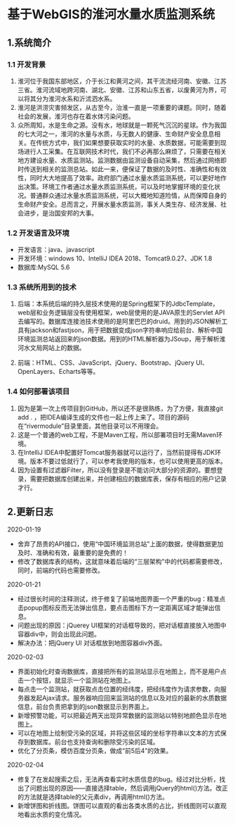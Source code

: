 # 基于WebGIS的淮河水量水质监测系统
## 1.系统简介
### 1.1 开发背景
1. 淮河位于我国东部地区，介于长江和黄河之间，其干流流经河南、安徽、江苏三省。淮河流域地跨河南、湖北、安徽、江苏和山东五省，以废黄河为界，可以将其分为淮河水系和沂沭泗水系。
2. 淮河是洪涝灾害频发区，从古至今，治淮一直是一项重要的课题。同时，随着社会的发展，淮河也存在着水体污染问题。
3. 众所周知，水是生命之源。没有水，地球就是一颗死气沉沉的星球。作为我国的七大河之一，淮河的水量与水质，与无数人的健康、生命财产安全息息相关。在传统方式中，我们如果想要获取实时的水量、水质数据，可能需要到现场进行人工采集。在互联网技术时代，我们不必再那么麻烦了，只需要在相关地方建设水量、水质监测站。监测数据由监测设备自动采集，然后通过网络即时传送到相关的监测总站。如此一来，便保证了数据的及时性、准确性和有效性，同时大大地提高了效率。政府部门通过水量水质监测系统，可以更好地作出决策。环境工作者通过水量水质监测系统，可以及时地掌握环境的变化状况。普通群众通过水量水质监测系统，可以大概地知道险情，从而保障自身的生命财产安全。总而言之，开展水量水质监测，事关人类生存、经济发展、社会进步，是治国安邦的大事。
### 1.2 开发语言及环境
* 开发语言：java、javascript
* 开发环境：windows 10、IntelliJ IDEA 2018、Tomcat9.0.27、JDK 1.8
* 数据库:MySQL 5.6

### 1.3 系统所用到的技术
1.	后端：本系统后端的持久层技术使用的是Spring框架下的JdbcTemplate，web层和业务逻辑层没有使用框架，web层使用的是JAVA原生的Servlet API去编写的。数据库连接池技术使用的是阿里巴巴的druid。用到的JSON解析工具有jackson和fastjson，用于把数据变成json字符串响应给前台、解析中国环境监测总站返回来的json数据。用到的HTML解析器为JSoup，用于解析淮河水文局网站上的数据。

2.	前端：HTML、CSS、JavaScript、jQuery、Bootstrap、jQuery UI、OpenLayers、Echarts等等。

###	1.4 如何部署该项目
1. 因为是第一次上传项目到GitHub，所以还不是很熟练，为了方便，我直接git add . ，把IDEA编译生成的文件也一起上传上来了。项目的源码在“rivermodule”目录里面，其他目录可以不用理会。
2. 这是一个普通的web工程，不是Maven工程，所以部署项目时无需Maven环境。
3. 在IntelliJ IDEA中配置好Tomcat服务器就可以运行了，当然前提得有JDK环境。版本不要过低就行了，可以参考我使用的版本，也可以使用更高的版本。
4. 因为设置有过滤器Filter，所以没有登录是不能访问大部分的资源的。要想登录，需要把数据库创建出来，并创建相应的数据库表，保存有相应的用户记录才行。


## 2.更新日志
2020-01-19 

- 舍弃了昂贵的API接口，使用“中国环境监测总站”上面的数据，使得数据更加及时、准确和有效，最重要的是免费的！
- 修改了数据库表的结构，这就意味着后端的“三层架构”中的代码都需要修改，同时，前端的代码也需要修改。

2020-01-21 

- 经过很长时间的注释测试，终于修复了前端地图界面一个严重的bug：精准点击popup图标反而无法弹出信息，要点击图标下方一定距离区域才能弹出信息。
- 问题出现的原因：jQuerey UI框架的对话框导致的，把对话框直接放入地图中容器div中，则会出现此问题。
- 解决办法：把jQuery UI 对话框放到地图容器div外面。

 2020-02-03 

* 界面初始化时查询数据库，直接把所有的监测站显示在地图上，而不是用户点击一个按钮，就显示一个监测站在地图上。
* 每点击一个监测站，就获取点击位置的经纬度，把经纬度作为请求参数，向服务器发起Ajax请求。服务器响应回来监测站的信息以及对应的最新的水质数据信息，前台负责把拿到的json数据显示到界面上。
* 新增预警功能，可以把最近两天出现异常数据的监测站以特别地颜色显示在地图上。
* 可以在地图上绘制受污染的区域，并将这些区域的坐标字符串以文本的方式保存到数据库。前台也支持查询和删除受污染的区域。
* 优化了分页条，模仿百度分页条，做成“前5后4”的效果。

2020-02-04 

* 修复了在发起搜索之后，无法再查看实时水质信息的bug。经过对比分析，找出了问题出现的原因——直接选择table，然后调用jQuery的html()方法。改正的方法就是选择table的父元素div，再调用html()方法。
* 新增饼图和折线图。饼图可以直观的看出各类水质的占比，折线图则可以直观地看出水质的变化情况。



